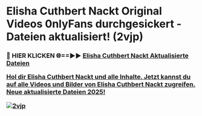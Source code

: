 # Elisha Cuthbert Nackt Original Videos 0nlyFans durchgesickert - Dateien aktualisiert! (2vjp)

<h3>🔴 HIER KLICKEN 🌐==►► <a href="https://tinyurl.com/h6vf6nb8" rel="nofollow">Elisha Cuthbert Nackt Aktualisierte Dateien

Hol dir Elisha Cuthbert Nackt und alle Inhalte. Jetzt kannst du auf alle Videos und Bilder von Elisha Cuthbert Nackt zugreifen. Neue aktualisierte Dateien 2025!

[![2vjp](https://i.imgur.com/sD4kR3V.gif)](https://tinyurl.com/h6vf6nb8)
